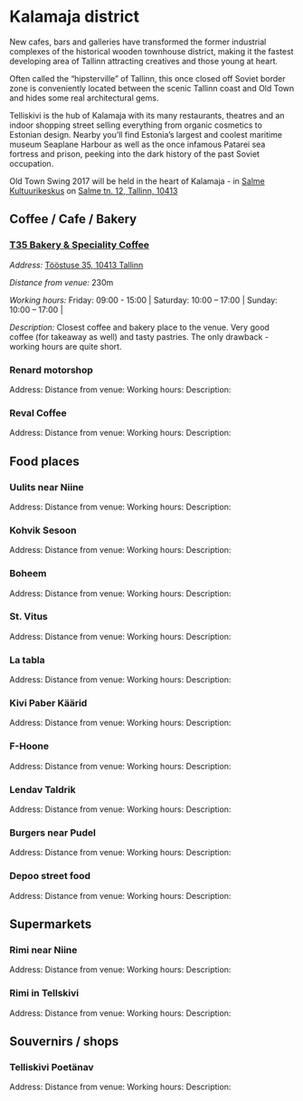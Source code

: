 # Kalamaja district
New cafes, bars and galleries have transformed the former industrial complexes of the historical wooden townhouse district, making it the fastest developing area of Tallinn attracting creatives and those young at heart.

Often called the “hipsterville” of Tallinn, this once closed off Soviet border zone is conveniently located between the scenic Tallinn coast and Old Town and hides some real architectural gems.

Telliskivi is the hub of Kalamaja with its many restaurants, theatres and an indoor shopping street selling everything from organic cosmetics to Estonian design. Nearby you’ll find Estonia’s largest and coolest maritime museum Seaplane Harbour as well as the once infamous Patarei sea fortress and prison, peeking into the dark history of the past Soviet occupation.

Old Town Swing 2017 will be held in the heart of Kalamaja - in [Salme Kultuurikeskus](http://salme.ee/) on [Salme tn. 12, Tallinn, 10413](https://goo.gl/maps/XJWeH2CZ7LD2)

## Coffee / Cafe / Bakery
### [T35 Bakery & Speciality Coffee](https://www.facebook.com/T35Bakery/)
*Address:* [Tööstuse 35, 10413 Tallinn](https://goo.gl/maps/pMf2Dq2mA5U2)

*Distance from venue:* 230m

*Working hours:*
Friday: 09:00 - 15:00 | Saturday: 10:00 – 17:00 | Sunday: 10:00 – 17:00 |

*Description:*
Closest coffee and bakery place to the venue. Very good coffee (for takeaway as well) and tasty pastries. The only drawback - working hours are quite short.

### Renard motorshop
Address:
Distance from venue:
Working hours:
Description:

### Reval Coffee
Address:
Distance from venue:
Working hours:
Description:

## Food places
### Uulits near Niine
Address:
Distance from venue:
Working hours:
Description:

### Kohvik Sesoon
Address:
Distance from venue:
Working hours:
Description:

### Boheem
Address:
Distance from venue:
Working hours:
Description:

### St. Vitus
Address:
Distance from venue:
Working hours:
Description:

### La tabla
Address:
Distance from venue:
Working hours:
Description:

### Kivi Paber Käärid
Address:
Distance from venue:
Working hours:
Description:

### F-Hoone
Address:
Distance from venue:
Working hours:
Description:

### Lendav Taldrik
Address:
Distance from venue:
Working hours:
Description:

### Burgers near Pudel
Address:
Distance from venue:
Working hours:
Description:

### Depoo street food
Address:
Distance from venue:
Working hours:
Description:

## Supermarkets
### Rimi near Niine
Address:
Distance from venue:
Working hours:
Description:

### Rimi in Tellskivi
Address:
Distance from venue:
Working hours:
Description:

## Souvernirs / shops
### Telliskivi Poetänav
Address:
Distance from venue:
Working hours:
Description:
